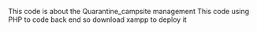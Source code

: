 This code is about the Quarantine_campsite management
This code using PHP to code back end so download xampp to deploy it
